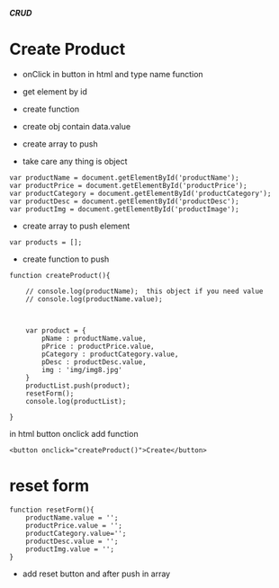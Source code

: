 ***CRUD***

# Create Product

- onClick in button in html and type name function 
- get element by id
- create function 
- create obj contain data.value
- create array to push

- take care any thing is object

```
var productName = document.getElementById('productName');
var productPrice = document.getElementById('productPrice');
var productCategory = document.getElementById('productCategory');
var productDesc = document.getElementById('productDesc');
var productImg = document.getElementById('productImage');
```
- create array to push element
```
var products = [];
```
- create function to push 

```
function createProduct(){
    
    // console.log(productName);  this object if you need value 
    // console.log(productName.value);


    
    var product = {
        pName : productName.value,
        pPrice : productPrice.value,
        pCategory : productCategory.value,
        pDesc : productDesc.value,
        img : 'img/img8.jpg'
    }
    productList.push(product);
    resetForm();
    console.log(productList);

}
```
in html button onclick add function
```
<button onclick="createProduct()">Create</button>
```
# reset form

```
function resetForm(){
    productName.value = '';
    productPrice.value = '';
    productCategory.value='';
    productDesc.value = '';
    productImg.value = '';
}

```
- add reset button and after push in array